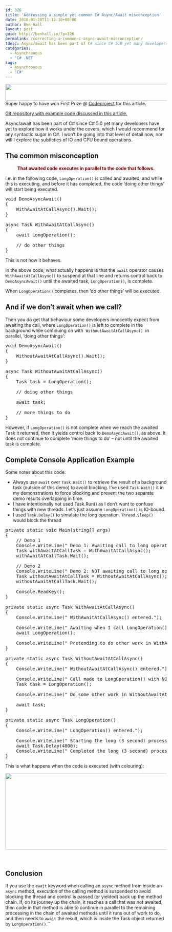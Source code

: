 ```yaml
---
id: 326
title: 'Addressing a simple yet common C# Async/Await misconception'
date: 2018-01-28T11:12:10+00:00
author: Ben Hall
layout: post
guid: http://benhall.io/?p=326
permalink: /correcting-a-common-c-async-await-misconception/
tdesc: Async/await has been part of C# since C# 5.0 yet many developers have yet to explore how it works under the covers, which I would recommend for any syntactic sugar in C#. I won&#8217;t be going into that level of detail now, nor will I explore the subtleties of IO and CPU bound operations.
categories:
  - Asynchronous
  - 'C# .NET'
tags:
  - Asynchronous
  - 'C#'
---
```

[<img class="alignnone" src="https://i0.wp.com/benhall.io/wp-content/uploads/2018/01/bestAsync2.png?resize=563%2C52" alt="" width="563" height="52" data-recalc-dims="1" />](https://www.codeproject.com/Articles/1229574/Addressing-a-Simple-Yet-Common-Csharp-Async-Await)  
Super happy to have won First Prize @ [Codeproject](https://www.codeproject.com/Articles/1229574/Addressing-a-Simple-Yet-Common-Csharp-Async-Await) for this article.

[Git repository with example code discussed in this article.](https://github.com/benbhall/AsyncAwaitBehaviourDemo)

Async/await has been part of C# since C# 5.0 yet many developers have yet to explore how it works under the covers, which I would recommend for any syntactic sugar in C#. I won&#8217;t be going into that level of detail now, nor will I explore the subtleties of IO and CPU bound operations.

## The common misconception

<p style="text-align: center;">
  <strong><span style="color: #800000;">That awaited code executes in parallel to the code that follows.</span></strong>
</p>

i.e. in the following code, `LongOperation()` is called and awaited, and while this is executing, and before it has completed, the code ‘doing other things’ will start being executed.

<pre class="lang:c# decode:true">void DemoAsyncAwait()
{
    WithAwaitAtCallAsync().Wait();
}

async Task WithAwaitAtCallAsync()
{
    await LongOperation();

    // do other things
}</pre>

This is not how it behaves.

In the above code, what actually happens is that the `await` operator causes `WithAwaitAtCallAsync()` to suspend at that line and returns control back to `DemoAsyncAwait()` until the awaited task, `LongOperation()`, is complete.

When `LongOperation()` completes, then ‘do other things’ will be executed.

## And if we don&#8217;t await when we call?

Then you do get that behaviour some developers innocently expect from awaiting the call, where `LongOperation()` is left to complete in the background while continuing on with  `WithoutAwaitAtCallAsync() `in parallel, &#8216;doing other things&#8217;:

<pre class="lang:c decode:true">void DemoAsyncAwait()
{
    WithoutAwaitAtCallAsync().Wait(); 
}

async Task WithoutAwaitAtCallAsync() 
{ 
    Task task = LongOperation();

    // doing other things 

    await task;

    // more things to do
}</pre>

However, if `LongOperation()` is not complete when we reach the awaited Task it returned, then it yields control back to `DemoAsyncAwait()`, as above. It does not continue to complete &#8216;more things to do&#8217; &#8211; not until the awaited task is complete.

## Complete Console Application Example

Some notes about this code:

  * Always use `await` over `Task.Wait()` to retrieve the result of a background task (outside of this demo) to avoid blocking. I&#8217;ve used `Task.Wait()` it in my demonstrations to force blocking and prevent the two separate demo results overlapping in time.
  * I have intentioinally not used Task.Run() as I don&#8217;t want to confuse things with new threads. Let&#8217;s just assume `LongOperation()` is IO-bound.
  * I used `Task.Delay()` to simulate the long operation. `Thread.Sleep()` would block the thread

<pre class="lang:c# decode:true">private static void Main(string[] args)
{
    // Demo 1
    Console.WriteLine(" Demo 1: Awaiting call to long operation:");
    Task withAwaitAtCallTask = WithAwaitAtCallAsync();
    withAwaitAtCallTask.Wait();

    // Demo 2
    Console.WriteLine(" Demo 2: NOT awaiting call to long operation:");
    Task withoutAwaitAtCallTask = WithoutAwaitAtCallAsync();
    withoutAwaitAtCallTask.Wait();

    Console.ReadKey();
}

private static async Task WithAwaitAtCallAsync()
{ 
    Console.WriteLine(" WithAwaitAtCallAsync() entered.");

    Console.WriteLine(" Awaiting when I call LongOperation().");
    await LongOperation();

    Console.WriteLine(" Pretending to do other work in WithAwaitAtCallAsync().");
}

private static async Task WithoutAwaitAtCallAsync()
{
    Console.WriteLine(" WithoutAwaitAtCallAsync() entered.");

    Console.WriteLine(" Call made to LongOperation() with NO await.");
    Task task = LongOperation();

    Console.WriteLine(" Do some other work in WithoutAwaitAtCallAsync() after calling LongOperation().");

    await task;
}

private static async Task LongOperation()
{
    Console.WriteLine(" LongOperation() entered.");

    Console.WriteLine(" Starting the long (3 second) process in LongOperation()...");
    await Task.Delay(4000);
    Console.WriteLine(" Completed the long (3 second) process in LongOperation()...");
}</pre>

This is what happens when the code is executed (with colouring):

<img class="aligncenter wp-image-347" src="https://i2.wp.com/benhall.io/wp-content/uploads/2018/01/async_demo2.gif?resize=560%2C239" alt="" width="560" height="239" data-recalc-dims="1" /> 

&nbsp;

## Conclusion

If you use the `await` keyword when calling an `async` method from inside an `async` method, execution of the calling method is suspended to avoid blocking the thread and control is passed (or yielded) back up the method chain. If, on its journey up the chain, it reaches a call that was not awaited, then code in that method is able to continue in parallel to the remaining processing in the chain of awaited methods until it runs out of work to do, and then needs to `await` the result, which is inside the Task object returned by `LongOperation()`.``​​​​​​​

<a style="display: none;" href="https://www.codeproject.com" rel="tag">CodeProject</a>